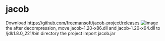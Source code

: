 # jacob
Download
https://github.com/freemansoft/jacob-project/releases
![image](https://user-images.githubusercontent.com/47961027/216187208-1b771b07-4585-4f9b-8912-f63f9b2df23b.png)
the after decompression, move jacob-1.20-x86.dll and jacob-1.20-x64.dll to /jdk1.8.0_221/bin directory
the project import jacob.jar
